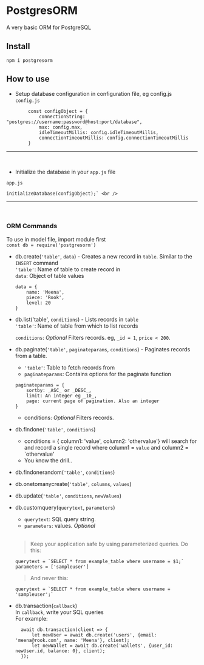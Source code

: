 # PostgresORM

A very basic ORM for PostgreSQL

## Install
```
npm i postgresorm
```
## How to use
- Setup database configuration in configuration file, eg config.js
`config.js`

```
        const configObject = {
            connectionString: "postgres://username:password@host:port/database",
            max: config.max,
            idleTimeoutMillis: config.idleTimeoutMillis,
            connectionTimeoutMillis: config.connectionTimeoutMillis
        }
```
<hr />
<br />

- Initialize the database in your `app.js` file<br />

`app.js`

```
initializeDatabase(configObject);` <br />
```
<hr />
<br />


### ORM Commands
To use in model file, import module first <br />
`const db = require('postgresorm')`<br />
- db.create(`'table'`, `data`) - Creates a new record in `table`. Similar to the `INSERT` command<br />
  `'table'`: Name of table to create record in <br />
  `data`: Object of table values
    ```
    data = {
        name: 'Meena',
        piece: 'Rook',
        level: 20
    }
    ```
- db.list('table', `conditions`) - Lists records in `table`<br />
  `'table'`: Name of table from which to list records<br />

  `conditions`: _Optional_ Filters records. eg, `_id = 1`, `price < 200`.<br />
- db.paginate(`'table'`, `paginateparams`, `conditions`) - Paginates records from a table.  <br />
  - `'table'`: Table to fetch records from
  - `paginateparams`: Contains options for the paginate function <br />
  ```
  paginateparams = {
      sortby: _ASC_ or _DESC_,
      limit: An integer eg _10_,
      page: current page of pagination. Also an integer
  }
  ```
  - conditions: _Optional_ Filters records.
- db.findone(`'table'`, `conditions`)
  - conditions = { column1: 'value', column2: 'othervalue'} will search for and record a single record where column1 = `value` and column2 = `othervalue'
  - You know the drill..

- db.findonerandom(`'table'`, `conditions`)
- db.onetomanycreate(`'table'`, `columns`, `values`)
- db.update(`'table'`, `conditions`, `newValues`)
- db.customquery(`querytext`, `parameters`)
  - `querytext`: SQL query string. 
  - `parameters`: values. _Optional_<br /> <br />
  > Keep your application safe by using parameterized queries. Do this: <br />
  ```
  querytext = `SELECT * from example_table where username = $1;`
  parameters = ['sampleuser']
  ```
  > And never this:<br />
  ```
  querytext = `SELECT * from example_table where username = 'sampleuser';`
  ```
- db.transaction(`callback`)<br />
  In `callback`, write your SQL queries<br />
  For example: </br >
  ```
    await db.transaction(client => {
        let newUser = await db.create('users', {email: 'meena@rook.com', name: 'Meena'}, client);
        let newWallet = await db.create('wallets', {user_id: newUser.id, balance: 0}, client);
    });
  ```


